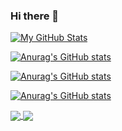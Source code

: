 ### Hi there 👋

[![My GitHub Stats](https://github-readme-stats.vercel.app/api?username=ljnazar&show_icons=true&hide=issues,contribs&theme=dark#gh-dark-mode-only)]()

[![Anurag's GitHub stats](https://github-readme-stats.vercel.app/api?username=ljnazar)]()

[![Anurag's GitHub stats](https://github-readme-stats.vercel.app/api/top-langs/?username=ljnazar&langs_count=6&layout=compact&theme=dark#gh-dark-mode-only)]()

[![Anurag's GitHub stats](https://github-readme-stats.vercel.app/api?username=anuraghazra)]()

<a href="https://github.com/ljnazar">
  <img align="center" src="https://github-readme-stats-git-masterrstaa-rickstaa.vercel.app/api?username=ljnazar&show_icons=true&hide=issues,contribs&theme=dark#gh-dark-mode-only" />
</a>
<a href="https://github.com/ljnazar">
  <img align="center" src="https://github-readme-stats-git-masterrstaa-rickstaa.vercel.app/api/top-langs/?username=ljnazar&langs_count=6&layout=compact&theme=dark#gh-dark-mode-only" />
</a>

<!--
**ljnazar/ljnazar** is a ✨ _special_ ✨ repository because its `README.md` (this file) appears on your GitHub profile.

Here are some ideas to get you started:

- 🔭 I’m currently working on ...
- 🌱 I’m currently learning ...
- 👯 I’m looking to collaborate on ...
- 🤔 I’m looking for help with ...
- 💬 Ask me about ...
- 📫 How to reach me: ...
- 😄 Pronouns: ...
- ⚡ Fun fact: ...
-->
